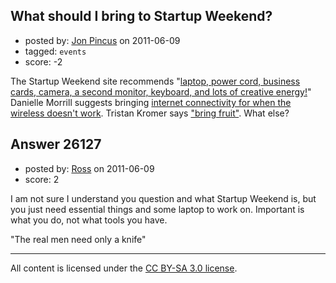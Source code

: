 ## What should I bring to Startup Weekend?

- posted by: [Jon Pincus](https://stackexchange.com/users/-1/7036-jon-pincus) on 2011-06-09
- tagged: `events`
- score: -2

The Startup Weekend site recommends "[laptop, power cord, business cards, camera, a second monitor, keyboard, and lots of creative energy!](http://startupweekend.org/firsttimer/)"  Danielle Morrill suggests bringing [internet connectivity for when the wireless doesn't work](http://startupweekend.org/2009/08/29/thoughts-on-making-the-most-of-startup-weekend-by-danielle-morrill/).  Tristan Kromer says ["bring fruit"](http://twitter.com/TriKro/status/73354874250731520). What else?


## Answer 26127

- posted by: [Ross](https://stackexchange.com/users/-1/1390-ross) on 2011-06-09
- score: 2

I am not sure I understand you question and what Startup Weekend is, but you just need essential things and some laptop to work on. Important is what you do, not what tools you have.  

"The real men need only a knife"



---

All content is licensed under the [CC BY-SA 3.0 license](https://creativecommons.org/licenses/by-sa/3.0/).
